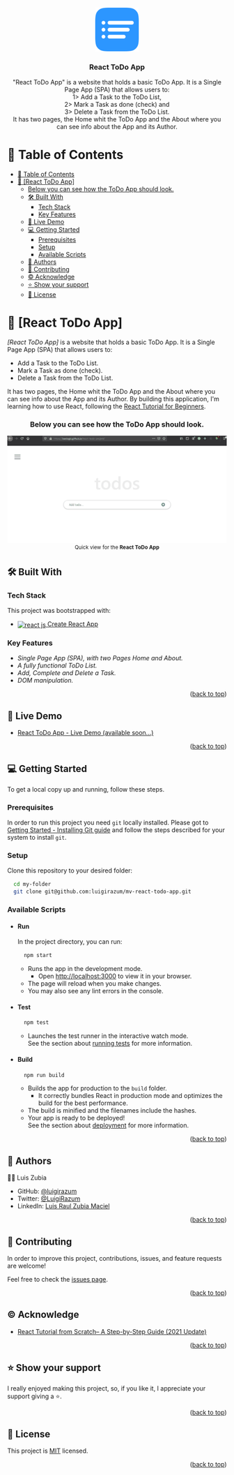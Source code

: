 <a name="readme-top"></a>

<div align="center">

  <img src="./src/assets/imgs/logo/todo-list-logo.png" alt="logo" width="100" height="auto" />
  <br/>

### React ToDo App
"React ToDo App" is a website that holds a basic ToDo App. It is a Single Page App (SPA) that allows users to:<br>
1> Add a Task to the ToDo List, <br />2> Mark a Task as done (check) and<br />
3> Delete a Task from the ToDo List.<br />
It has two pages, the Home whit the ToDo App and the About where you can see info about the App and its Author.

</div>

# 📗 Table of Contents

- [📗 Table of Contents](#-table-of-contents)
- [📖 \[React ToDo App\] ](#-react-todo-app-)
    - [Below you can see how the ToDo App should look.](#below-you-can-see-how-the-todo-app-should-look)
  - [🛠 Built With ](#-built-with-)
    - [Tech Stack ](#tech-stack-)
    - [Key Features ](#key-features-)
  - [🚀 Live Demo ](#-live-demo-)
  - [💻 Getting Started ](#-getting-started-)
    - [Prerequisites](#prerequisites)
    - [Setup](#setup)
    - [Available Scripts](#available-scripts)
  - [👥 Authors ](#-authors-)
  - [🤝 Contributing ](#-contributing-)
  - [© Acknowledge ](#-acknowledge-)
  - [⭐ Show your support ](#-show-your-support-)
  - [📝 License ](#-license-)

# 📖 [React ToDo App] <a name="about-project"></a>

*[React ToDo App]* is a website that holds a basic ToDo App. It is a Single Page App (SPA) that allows users to:
- Add a Task to the ToDo List.
- Mark a Task as done (check).
- Delete a Task from the ToDo List.

It has two pages, the Home whit the ToDo App and the About where you can see info about the App and its Author.
By building this application, I'm learning how to use React, following the [React Tutorial for Beginners](https://ibaslogic.com/react-tutorial-for-beginners/).


<div align="center">

### Below you can see how the ToDo App should look.

<p>
  <img src="./src/assets/imgs/screenshots/react-todo-app-expected.gif" alt="HomePage" width="600" height="auto" /><br />
  <sup>Quick view for the <b>React ToDo App</b></sup>
</p>

</div>

## 🛠 Built With <a name="built-with"></a>

### Tech Stack <a name="tech-stack"></a>
This project was bootstrapped with:
  <ul>
    <li>
      <a href="https://reactjs.org/" target="_blank" rel="noopener noreferrer">
      <img align="center" title="ReactJS" alt="react js" width="20px" height="20px" src="https://cdn.jsdelivr.net/gh/devicons/devicon/icons/react/react-original.svg" /> Create React App</a>
    </li>
  </ul>


### Key Features <a name="key-features"></a>

- *Single Page App (SPA), with two Pages Home and About.*
- *A fully functional ToDo List.*
- *Add, Complete and Delete a Task.*
- *DOM manipulation.*

<p align="right">(<a href="#readme-top">back to top</a>)</p>


## 🚀 Live Demo <a name="live-demo"></a>

- <a href="https://luigirazum.github.io/mv-react-todo-app/" target="_blank" rel="noopener noreferrer">React ToDo App - Live Demo (available soon...)</a>


<p align="right">(<a href="#readme-top">back to top</a>)</p>


## 💻 Getting Started <a name="getting-started"></a>

To get a local copy up and running, follow these steps.

### Prerequisites

In order to run this project you need `git` locally installed. Please got to [Getting Started - Installing Git guide](https://git-scm.com/book/en/v2/Getting-Started-Installing-Git) and follow the steps described for your system to install `git`.

### Setup

Clone this repository to your desired folder:
```sh
  cd my-folder
  git clone git@github.com:luigirazum/mv-react-todo-app.git
```

### Available Scripts

- #### Run
    In the project directory, you can run:

    ```sh
      npm start
    ```

  - Runs the app in the development mode.
    - Open [http://localhost:3000](http://localhost:3000) to view it in your browser.
  - The page will reload when you make changes.
  - You may also see any lint errors in the console.

- #### Test
    ```sh
      npm test
    ```

   - Launches the test runner in the interactive watch mode.\
      See the section about [running tests](https://facebook.github.io/create-react-app/docs/running-tests) for more information.

- #### Build
    ```sh
      npm run build
    ```

  - Builds the app for production to the `build` folder.
    - It correctly bundles React in production mode and optimizes the build for the best performance.
  - The build is minified and the filenames include the hashes.
  - Your app is ready to be deployed!\
    See the section about [deployment](https://facebook.github.io/create-react-app/docs/deployment) for more information.

<!-- 
### Install

Install this project with:
```sh
  cd mv-math-magicians
  npm install
```

### Build

To build the project, execute the following command:
```sh
  npm run build
```

### Run

To run tests, run the following command:
sh
  npm start


### Deployment

You can deploy this project using:
```sh
  npm deploy
```
-->
<p align="right">(<a href="#readme-top">back to top</a>)</p>


## 👥 Authors <a name="authors"></a>

👨‍💻 Luis Zubia

- GitHub: <a href="https://github.com/luigirazum" target="_blank" rel="noopener noreferrer">@luigirazum</a>
- Twitter: <a href="https://twitter.com/LuigiRazum" target="_blank" rel="noopener noreferrer">@LuigiRazum</a>
- LinkedIn: <a href="https://linkedin.com/in/luiszubia" target="_blank" rel="noopener noreferrer">Luis Raul Zubia Maciel</a>

<p align="right">(<a href="#readme-top">back to top</a>)</p>

<!-- 
## 🔭 Future Features <a name="future-features"></a>

- [ ] *Add some tabs for different torunaments.*

<p align="right">(<a href="#readme-top">back to top</a>)</p>
-->

## 🤝 Contributing <a name="contributing"></a>

In order to improve this project, contributions, issues, and feature requests are welcome!

Feel free to check the [issues page](../../issues/).


<p align="right">(<a href="#readme-top">back to top</a>)</p>

## © Acknowledge <a name="acknowledge"></a>

- [React Tutorial from Scratch– A Step-by-Step Guide (2021 Update)](https://ibaslogic.com/react-tutorial-for-beginners/)

<p align="right">(<a href="#readme-top">back to top</a>)</p>

## ⭐ Show your support <a name="support"></a>

I really enjoyed making this project, so, if you like it, I appreciate your support giving a ⭐.


<p align="right">(<a href="#readme-top">back to top</a>)</p>

<!--
## ❓ FAQ <a name="faq"></a>

- *Why should you use this project?*

  - Because you can realize what you can achieve using this amazing tool.

- *Why did I make this project?*

  - In order to start putting in practice the use of WebPack, JS ES6 modules and API's.


<p align="right">(<a href="#readme-top">back to top</a>)</p>
-->

## 📝 License <a name="license"></a>

This project is [MIT](./LICENSE) licensed.

<p align="right">(<a href="#readme-top">back to top</a>)</p>